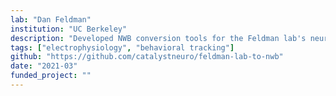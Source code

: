 ```yaml
---
lab: "Dan Feldman"
institution: "UC Berkeley"
description: "Developed NWB conversion tools for the Feldman lab's neurophysiology datasets studying sensory processing in the somatosensory system. The conversion pipeline handles complex data structures from electrophysiological recordings and behavioral measurements, with specialized interfaces for processing neural activity during sensory stimulation tasks."
tags: ["electrophysiology", "behavioral tracking"]
github: "https://github.com/catalystneuro/feldman-lab-to-nwb"
date: "2021-03"
funded_project: ""
---
```

